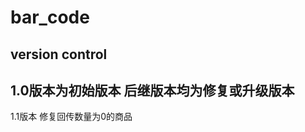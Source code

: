 # bar_code
version control
----------------------------------------------------
1.0版本为初始版本
后继版本均为修复或升级版本
--------------------------------------------------------------------------
1.1版本
修复回传数量为0的商品
